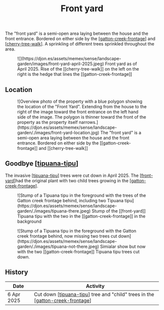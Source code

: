 ﻿---
backlinks:
- title: Wood duck meadows
  url: /sense/landscape-garden/wood-duck-meadows.html
- title: Front yard
  url: /sense/landscape-garden/front-yard.html
- title: Melia azedarach (white cedar)
  url: /sense/landscape-garden/melia-azedarach.html
- title: Ceratonia siliqua (Carob tree)
  url: /sense/landscape-garden/plants/ceratonia-siliqua.html
- title: Tipuana tipu (Rosewood)
  url: /sense/landscape-garden/plants/tipuana-tipu.html
tags: gardens, landscape, wood-duck-meadows
title: Front yard
type: note
---
The "front yard" is a semi-open area laying between the house and the front entrance. Bordered on either side by the [[gatton-creek-frontage]] and [[cherry-tree-walk]]. A sprinkling of different trees sprinkled throughout the area.

<figure markdown>
![](https://djon.es/assets/memex/sense/landscape-garden/images/front-yard-april-2025.jpeg)
<caption>Front yard as of April 2025. Rise of the [[cherry-tree-walk]] on the left on the right is the hedge that lines the [[gatton-creek-frontage]]</caption>
</figure>

## Location

<figure markdown>
![Overview photo of the property with a blue polygon showing the location of the "Front Yard". Extending from the house to the right of the image toward the front entrance on the left hand side of the image. The polygon is thinner toward the front of the property as the property itself narrows.](https://djon.es/assets/memex/sense/landscape-garden/./images/front-yard-location.jpg)
<caption>The "front yard" is a semi-open area laying between the house and the front entrance. Bordered on either side by the [[gatton-creek-frontage]] and [[cherry-tree-walk]]<caption>
</figure>

## Goodbye [[tipuana-tipu]]

The invasive [[tipuana-tipu]] trees were cut down in April 2025. The [[front-yard]]had the original plant with two child trees growing in the [[gatton-creek-frontage]].

<figure markdown>
![Stump of a Tipuana tipu in the foreground with the trees of the Gatton creek frontage behind, including two Tipuana tipu](https://djon.es/assets/memex/sense/landscape-garden/./images/tipuana-there.jpeg)
<caption>Stump of the [[front-yard]] Tipuana tipu with the two in the [[gatton-creek-frontage]] in the background</caption>
</figure>

<figure markdown>
![Stump of a Tipuana tipu in the foreground with the Gatton creek frontage behind, now missing two trees cut down](https://djon.es/assets/memex/sense/landscape-garden/./images/tipuana-not-there.jpeg)
<caption>Simialar show but now with the two [[gatton-creek-frontage]] Tipuana tipu trees cut down.</caption>
</figure>

## History

| Date | Activity |
|------|----------|
| 6 Apr 2025 | Cut down [[tipuana-tipu]] tree and "child" trees in the [[gatton-creek-frontage]] |


[//begin]: # "Autogenerated link references for markdown compatibility"
[gatton-creek-frontage]: gatton-creek-frontage "Gatton creek frontage"
[cherry-tree-walk]: cherry-tree-walk "Cherry Tree walk"
[tipuana-tipu]: plants/tipuana-tipu "Tipuana tipu (Rosewood)"
[front-yard]: front-yard "Front yard"
[//end]: # "Autogenerated link references"